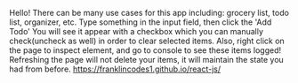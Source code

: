
Hello! There can be many use cases for this app including: grocery list, todo list, organizer, etc.
Type something in the input field, then click the 'Add Todo'
You will see it appear with a checkbox which you can manually check(uncheck as well) in order to clear selected items.
Also, right click on the page to inspect element, and go to console to see these items logged!
Refreshing the page will not delete your items, it will maintain the state you had from before.
 https://franklincodes1.github.io/react-js/
